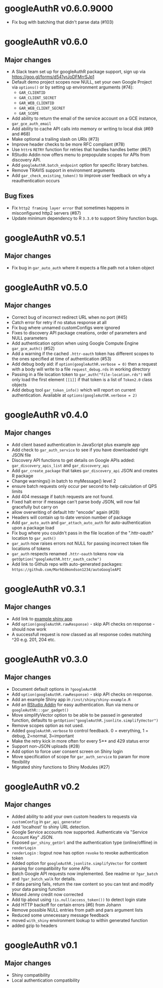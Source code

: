 # googleAuthR v0.6.0.9000

* Fix bug with batching that didn't parse data (#103)

# googleAuthR v0.6.0

## Major changes

* A Slack team set up for googleAuthR package support, sign up via https://goo.gl/forms/d541yrJoDFMrrSJp1
* Default demo project scopes now NULL, set your own Google Project via `options()` or by setting up environment arguments (#74):
   - `GAR_CLIENTID`
   - `GAR_CLIENT_SECRET`
   - `GAR_WEB_CLIENTID`
   - `GAR_WEB_CLIENT_SECRET`
   - `GAR_SCOPE`
* Add ability to return the email of the service account on a GCE instance, `gar_gce_auth_email`
* Add ability to cache API calls into memory or writing to local disk (#69 and #68)
* Make optional a trailing slash on URIs (#73)
* Improve header checks to be more RFC compliant (#78)
* Use `httr`s `RETRY` function for retries that handles handles better (#67)
* RStudio Addin now offers menu to prepopulate scopes for APIs from discovery API. 
* Add `googleAuthR.batch_endpoint` option for specific library batches.
* Remove TRAVIS support in environment arguments
* Add `gar_check_existing_token()` to improve user feedback on why a reauthentication occurs

## Bug fixes

* Fix `http2 framing layer error` that sometimes happens in misconfigured http2 servers (#87)
* Update minimum dependency to R `3.3.0` to support Shiny function bugs. 
 
# googleAuthR v0.5.1

## Major changes

* Fix bug in `gar_auto_auth` where it expects a file.path not a token object

# googleAuthR v0.5.0

## Major changes

* Correct bug of incorrect redirect URL when no port (#45)
* Catch error for retry if no status response at all
* Fix bug where unnamed customConfigs were ignored
* Fixes to discovery API package creations, order of parameters and NULL parameters
* Add authentication option when using Google Compute Engine `gar_gce_auth()` (#52)
* Add a warning if the cached `.httr-oauth` token has different scopes to the ones specified at time of authentication (#53)
* Add debug body aid: if `option(googleAuthR.verbose = 0)` then a request with a body will write to a file `request_debug.rds` in working directory
* Passing in a file location token to `gar_auth("file-location.rds")` will only load the first element `[[1]]` if that token is a list of `Token2.0` class objects
* Add debug tool `gar_token_info()` which will report on current authentication. Available at `options(googleAuthR.verbose = 2)`

# googleAuthR v0.4.0

## Major changes

* Add client based authentication in JavaScript plus example app
* Add check to `gar_auth_service` to see if you have downloaded right JSON file
* Discovery API functions to get details on Google APIs added: `gar_discovery_apis_list` and `gar_discovery_api`
* Add `gar_create_package` that takes `gar_discovery_api` JSON and creates R package
* Change warnings() in batch to myMessage() level 2
* ensure batch requests only occur per second to help calculation of QPS limits
* Add 404 message if batch requests are not found.
* Fixed halt error if message can't parse body JSON, will now fail gracefully but carry on
* allow overwriting of default httr "encode" again (#28)
* Headers will contain up to date version number of package
* Add `gar_auto_auth` and `gar_attach_auto_auth` for auto-authentication upon a package load
* Fix bug where you couldn't pass in the file location of the ".httr-oauth" location to `gar_auth()`
* `gar_auth` now raises errors not NULL for passing incorrect token file locations of tokens
* `gar_auth` respects renamed `.httr-oauth` tokens now via `getOption("googleAuthR.httr_oauth_cache")`
* Add link to Github repo with auto-generated packages: `https://github.com/MarkEdmondson1234/autoGoogleAPI`

# googleAuthR v0.3.1

## Major changes

* Add link to [example shiny app](https://mark.shinyapps.io/googleAuthRexample/)
* Add `option(googleAuthR.rawResponse)` - skip API checks on response - should now work
* A successfull request is now classed as all response codes matching ^20 e.g. 201, 204 etc.

# googleAuthR v0.3.0 

## Major changes

* Document default options in `?googleAuthR`
* Add `option(googleAuthR.rawResponse)` - skip API checks on response.
* Add an example Shiny app in `/inst/shiny/shiny-example.R`
* Add an [RStudio Addin](https://rstudio.github.io/rstudioaddins/) for easy authentication.  Run via menu or `googleAuthR:::gar_gadget()`
* Move simplifyVector option to be able to be passed in generated function, defaults to `getOption("googleAuthR.jsonlite.simplifyVector")`
* Remove scopes option as not used. 
* Added `googleAuthR.verbose` to control feedback. 0 = everything, 1 = debug, 2=normal, 3=important
* Make the retry kick in more often for every 5** and 429 status error
* Support non-JSON uploads (#28)
* Add option to force user consent screen on Shiny login
* Move specification of scope for `gar_auth_service` to param for more flexibility
* Migrated shiny functions to Shiny Modules (#27)

# googleAuthR v0.2 

## Major changes

* Added ability to add your own custom headers to requests via `customConfig` in `gar_api_generator`
* Add 'localhost' to shiny URL detection. 
* Google Service accounts now supported.  Authenticate via "Service Account Key" JSON.
* Exposed `gar_shiny_getUrl` and the authentication type (online/offline) in `renderLogin`
* `renderLogin` : logout now has option `revoke` to revoke authentication token
* Added option for `googleAuthR.jsonlite.simplifyVector` for content parsing for compatibility for some APIs
* Batch Google API requests now implemented.  See readme or `?gar_batch` and `?gar_batch_walk` for details.
* If data parsing fails, return the raw content so you can test and modify your data parsing function 
* Missed Jenny credit now corrected
* Add tip about using `!is.null(access_token())` to detect login state
* Add HTTP backoff for certain errors (#6) from Johann
* Remove possible NULL entries from path and pars argument lists
* Reduced some unnecessary message feedback
* moved `with_shiny` environment lookup to within generated function
* added gzip to headers

# googleAuthR v0.1

## Major changes

* Shiny compatibility
* Local authentication compatibility
